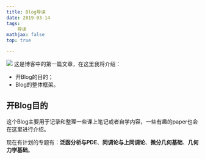 ```yaml
---
title: Blog导读
date: 2019-03-14
tags: 
	导读
mathjax: false
top: true

---
```

![](Blog导读/Cover.jpeg)
这是博客中的第一篇文章，在这里我将介绍：
- 开Blog的目的；
- Blog的整体框架。
<!-- more -->

## 开Blog目的
这个Blog主要用于记录和整理一些课上笔记或者自学内容，一些有趣的paper也会在这里进行介绍。

现在有计划的专题有：**泛函分析与PDE**、**同调论与上同调论**、**微分几何基础**、**几何力学基础**。
<!--stackedit_data:
eyJoaXN0b3J5IjpbLTkxOTIyNDIwMywtMTUwNzU4NjUwNiwtMj
YyOTQ4NDI4XX0=
-->